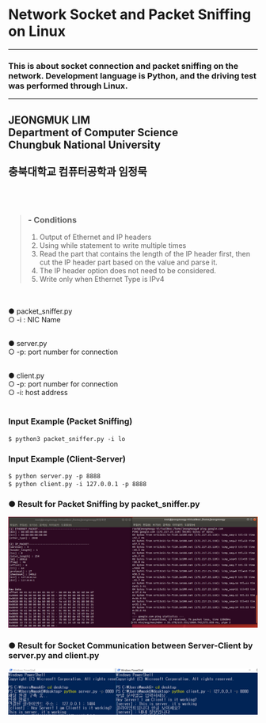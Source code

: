 # Network Socket and Packet Sniffing on Linux
-------------------------------------------------------
### This is about socket connection and packet sniffing on the network. Development language is Python, and the driving test was       performed through Linux.
-------------------------------------------------------
<h2> JEONGMUK LIM <br>
Department of Computer Science<br>
Chungbuk National University<br>

<br>
충북대학교 컴퓨터공학과 임정묵</h2><br>
 <br>

> ### - Conditions<br>
>
> 1) Output of Ethernet and IP headers <br>
> 2) Using while statement to write multiple times <br>
> 3) Read the part that contains the length of the IP header first, then cut the IP header part based on the value and parse it. <br>
> 4) The IP header option does not need to be considered. <br>
> 5) Write only when Ethernet Type is IPv4 <br>

<br>
<br>
  ● packet_sniffer.py <br>
  ○ -i : NIC Name <br>
<br>

● server.py <br>
○ -p: port number for connection <br>
<br>

● client.py <br>
○ -p: port number for connection <br>
○ -i:  host address <br>
<br>


### Input Example (Packet Sniffing)
	$ python3 packet_sniffer.py -i lo
	
### Input Example (Client-Server)
	$ python server.py -p 8888
	$ python client.py -i 127.0.0.1 -p 8888
  
### ● Result for Packet Sniffing by packet_sniffer.py

![alt text](https://github.com/mook6688/Network-Socket-and-Packet-Sniffing-on-Linux/blob/master/Result/result.png)

### ● Result for Socket Communication between Server-Client by server.py and client.py

![alt text](https://github.com/mook6688/Network-Socket-and-Packet-Sniffing-on-Linux/blob/master/Result/result(server-client).png)



